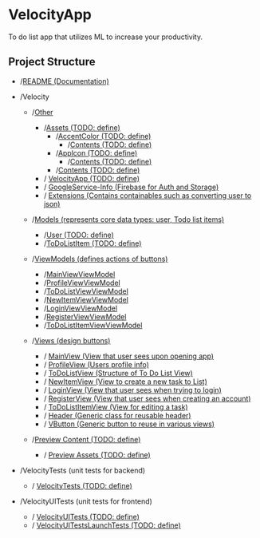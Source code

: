 # VelocityApp
To do list app that utilizes ML to increase your productivity.

## Project Structure

- /[README (Documentation)](Velocity/Other/README.md)
- /Velocity
    - /[Other](Velocity/Other/)
        - /[Assets (TODO: define)](Velocity/Other/Assets.xcassets/)
            - /[AccentColor (TODO: define)](Velocity/Other/Assets.xcassets/AccentColor.colorset/)
                - /[Contents (TODO: define)](Velocity/Other/Assets.xcassets/AccentColor.colorset/Contents.json)
            - /[Applcon (TODO: define)](Velocity/Other/Assets.xcassets/Applcon.appiconset/)
                - /[Contents (TODO: define)](Velocity/Other/Assets.xcassets/AccentColor.colorset/Contents.json)
            - /[Contents (TODO: define)](Velocity/Other/Assets.xcassets/AccentColor.colorset/Contents.json)
        - / [VelocityApp (TODO: define)](Velocity/Other/VelocityApp.swift)
        - / [GoogleService-Info (Firebase for Auth and Storage)](Velocity/Other/GoogleService-Info.plist)
        - / [Extensions (Contains containables such as converting user to json)](Velocity/Other/Extensions.swift)
        
    - /[Models (represents core data types: user, Todo list items)](Velcity/Models/)
        - /[User (TODO: define)](Velcity/Models/User.swift)
        - /[ToDoListItem (TODO: define)](Velcity/Models/ToDoListItem.swift)

    - /[ViewModels (defines actions of buttons)](Velocity/ViewModels/)
        - /[MainViewViewModel](Velocity/ViewModels/MainViewViewModel.swift)
        - /[ProfileViewViewModel](Velocity/ViewModels/ProfileViewViewModel.swift)
        - /[ToDoListViewViewModel](Velocity/ViewModels/ToDoListViewViewModel.swift)
        - /[NewItemViewViewModel](Velocity/ViewModels/NewItemViewViewModel.swift)
        - /[LoginViewViewModel](Velocity/ViewModels/LoginViewViewModel.swift)
        - /[RegisterViewViewModel](Velocity/ViewModels/RegisterViewViewModel.swift)
        - /[ToDoListItemViewViewModel](Velocity/ViewModels/ToDoListItemViewViewModel.swift)

    - /[Views (design buttons)](Velocity/Views/)
        - / [MainView (View that user sees upon opening app)](Velocity/Views/MainView.swift)
        - / [ProfileView (Users profile info)](Velocity/Views/ProfileView.swift)
        - / [ToDoListView (Structure of To Do List View)](Velocity/Views/ToDoListView.swift)
        - / [NewItemView (View to create a new task to List)](Velocity/Views/NewItemView.swift)
        - / [LoginView (View that user sees when trying to login)](Velocity/Views/LoginView.swift)
        - / [RegisterView (View that user sees when creating an account)](Velocity/Views/RegisterView.swift)
        - / [ToDoListItemView (View for editing a task)](Velocity/Views/ToDoListItemView.swift)
        - / [Header (Generic class for reusable header)](Velocity/Views/Header.swift)
        - / [VButton (Generic button to reuse in various views)](Velocity/Views/VButton.swift)

    - /[Preview Content (TODO: define)](Velocity/Preview%20Content/)
        - / [Preview Assets (TODO: define)](Velocity/Preview%20Content/Preview%20Assets.xcassets)

- /VelocityTests (unit tests for backend)
    - / [VelocityTests (TODO: define)](VelocityTests/VelocityTests.swift)
    
- /VelocityUITests (unit tests for frontend)
    - / [VelocityUITests (TODO: define)](VelocityUITests/VelocityUITests.swift)
    - / [VelocityUITestsLaunchTests (TODO: define)](VelocityUITests/VelocityUITestsLaunchTests.swift) 
    

